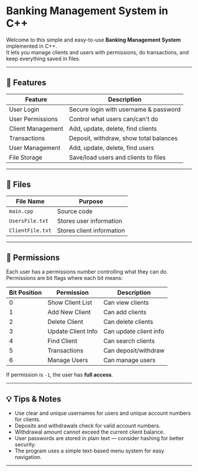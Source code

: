 # Banking Management System in C++

Welcome to this simple and easy-to-use **Banking Management System** implemented in C++.  
It lets you manage clients and users with permissions, do transactions, and keep everything saved in files.  

---

## 🌟 Features

| Feature             | Description                             |
|---------------------|---------------------------------------|
| User Login          | Secure login with username & password |
| User Permissions    | Control what users can/can't do        |
| Client Management   | Add, update, delete, find clients      |
| Transactions        | Deposit, withdraw, show total balances |
| User Management     | Add, update, delete, find users        |
| File Storage        | Save/load users and clients to files   |

---

## 📂 Files

| File Name       | Purpose                     |
|-----------------|-----------------------------|
| `main.cpp`      | Source code                 |
| `UsersFile.txt` | Stores user information     |
| `ClientFile.txt`| Stores client information   |

---

## 🔐 Permissions

Each user has a permissions number controlling what they can do.  
Permissions are bit flags where each bit means:

| Bit Position | Permission           | Description              |
|--------------|----------------------|--------------------------|
| 0            | Show Client List      | Can view clients         |
| 1            | Add New Client        | Can add clients          |
| 2            | Delete Client         | Can delete clients       |
| 3            | Update Client Info    | Can update client info   |
| 4            | Find Client           | Can search clients       |
| 5            | Transactions          | Can deposit/withdraw     |
| 6            | Manage Users          | Can manage users         |

If permission is `-1`, the user has **full access**.

---

## 💡 Tips & Notes

- Use clear and unique usernames for users and unique account numbers for clients.
- Deposits and withdrawals check for valid account numbers.
- Withdrawal amount cannot exceed the current client balance.
- User passwords are stored in plain text — consider hashing for better security.
- The program uses a simple text-based menu system for easy navigation.

---
